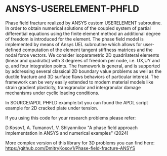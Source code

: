 # ANSYS-USERELEMENT-PHFLD
Phase field fracture realized by ANSYS custom USERELEMENT subroutine. In order to obtain numerical solutions of the coupled system of partial differential equations using the finite element method an additional degree of freedom is introduced for the element. The phase field model is implemented by means of Ansys UEL subroutine which allows for user-defined computation of the element tangent stiffness matrices and the nodal force vectors. We consider isoparametric 2D quadrilateral elements (linear and quadratic) with 3 degrees of freedom per node, i.e. UX,UY and φ, and four integration points. The framework is general, and is supported by addressing several classical 2D boundary value problems as well as the ductile fracture and 3D surface flaws behaviors of particular interest. The framework can be very easily extended to modern material models like strain gradient plasticity, transgranular and intergranular damage mechanisms under cyclic loading conditions.  


In SOURCE/APDL PHFLD example.txt you can found the APDL script example for 2D cracked plate under tension.  


If you using this code for your research problems please refer:

D.Kosov1, A. Tumanov1, V. Shlyannikov "A phase field approach implementation in ANSYS and numerical examples" (2024)


More complex version of this library for 3D problems you can find here: https://github.com/DmitryKosov1/Phase-field-fracture-ANSYS
